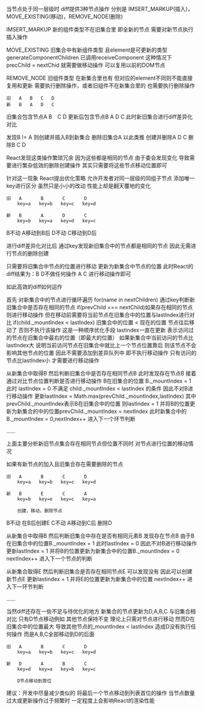 当节点处于同一层级时 diff提供3种节点操作 分别是  IMSERT_MARKUP(插入)，MOVE_EXISTING(移动)，REMOVE_NODE(删除)

IMSERT_MARKUP 新的组件类型不在旧集合里 即全新的节点 需要对新节点执行插入操作

MOVE_EXISTING 旧集合中有新组件类型 且element是可更新的类型 generateComponentChildren 已调用receiveComponent 这种情况下 precChild = nextChid 就需要做移动操作 可以复用以前的DOM节点

REMOVE_NODE 旧组件类型 在新集合里也有 但对应的element不同则不能直接复用和更新 需要执行删除操作，或者旧组件不在新集合里的 也需要执行删除操作

    旧   A   B   C   D
    新   B   A   D   C

旧集合包含节点A B　C D 更新后包含节点B A D C 此时新旧集合进行diff差异化对比 

发现B != A 则创建并插入B到新集合 删除旧集合A 以此类推 创建并删除A D C 删除B C D

React发现这类操作繁琐冗余 因为这些都是相同的节点 由于委会发现变化 导致需要进行繁杂低效的删除创建操作 其实只需要将这些节点移动位置即可

针对这一现象 React提出优化策略 允许开发者对同一层级的同组子节点 添加唯一key进行区分 虽然只是小小的改动 性能上却是翻天覆地的变化


    旧   A       B       C       D
        key=a   key=b   key=c   key=d

    新   B       A       D       C
        key=b   key=a   key=d   key=c


B不动 A移动到B后 D不动 C移动到D后

进行diff差异化对比后 通过key发现新旧集合中的节点都是相同的节点 因此无需进行节点的删除创建 

只需要将旧集合中节点的位置进行移动 更新为新集合中节点的位置 此时React的diff结果为：B D不做任何操作 A C 进行移动操作即可

如此高效的diff如何运作

首先 对新集合中的节点进行循环遍历 for(name in nextChildren) 通过key判断新旧集合中是否存在相同的节点 if(prevChild === nextChild)如果存在相同的节点则进行移动操作 
但在移动前需要将当前节点在旧集合中的位置与lastIndex进行对比 if(child._mountIndex < lastIndex) 旧集合中的位置 < 现在的位置 节点往后移动了 否则不执行该操作 这是一种顺序优化手段 lastindex一直在更新 表示访问过的节点在旧集合中最右的位置（即最大的位置） 如果新集合中当前访问的节点比lastIndex大 说明当前访问节点在旧集合中就比上一个节点位置靠后 则该节点不会影响其他节点的位置 因此不需要添加到差异队列中 即不执行移动操作 只有访问的节点比lastIndex小 才需要进行移动操作

从新集合中取得B 然后判断旧集合中是否存在相同节点B 此时发现存在节点B 接着通过对比节点位置判断是否进行移动操作 B在旧集合的位置 B._mountIndex = 1 此时 lastIndex = 0 不满足 child._mountIndex < lastIndex 的条件 因此不对B进行移动操作 更新lastIndex = Math.max(prevChild._mountIndex,lastIndex) 其中prevChild._mountIndex表示B在旧集合中的位置 则lastIndex = 1 并将B的位置更新为新集合的中的位置prevChild._mountIndex = nextIndex 此时新集合中的B._mountIndex = 0,nextIndex++ 进入下一个环节判断

......

上面主要分析新旧节点集合存在相同节点但位置不同时 对节点进行位置的移动情况

如果有新节点的加入且旧集合存在需要删除的节点

    旧   A       B       C       D
        key=a   key=b   key=c   key=d

    新   B       E       C       A
        key=b   key=e   key=c   key=a

        创建，移动，删除节点

B不动 在B后创建E C不动 A移动到C后 删除D

从新集合中取得B 然后判断旧集合中存在是否有相同元素B 发现存在节点B 由于B在旧集合中的位置B._mountIndex = 1 此时lastIndex = 0 因此不对B进行移动操作 更新lastIndex = 1 并将B的位置更新为新集合中的位置B._mountIndex = 0 nextIndex++ 进入下一个节点的判断

从新集合取得E 然后判断旧集合是否存在相同节点E 可以发现没有 因此可以创建新节点E 更新lastindex = 1 并将E的位置更新为新集合中的位置 nextIndex++ 进入下一环节判断

......

当然diff还存在一些不足与待优化的地方 新集合的节点更新为D,A,B,C 与旧集合相对比 只有D节点移动例如 其他节点保持不变 理论上只需对节点进行移动 然而D在旧集合中的位置最大 导致其他节点的_mountIndex < lastIndex 造成D没有执行任何操作 而是A,B,C全部移动到D的后面

    旧   A       B       C       D
        key=a   key=b   key=c   key=d

    新   D       A       B       C
        key=d   key=a   key=b   key=c

        D节点移动到首位


建议：开发中尽量减少类似的 将最后一个节点移动到列表首位的操作 当节点数量过大或更新操作过于频繁时 一定程度上会影响React的渲染性能
